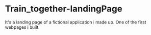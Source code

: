 # Train_together-landingPage

It's a landing page of a fictional application i made up.
One of the first webpages i built.

